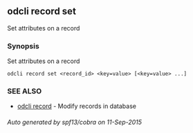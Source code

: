 ## odcli record set

Set attributes on a record

### Synopsis


Set attributes on a record

```
odcli record set <record_id> <key=value> [<key=value> ...]
```

### SEE ALSO
* [odcli record](odcli_record.md)	 - Modify records in database

###### Auto generated by spf13/cobra on 11-Sep-2015
